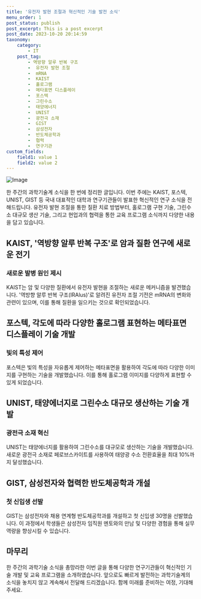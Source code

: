 ```yaml
---
title: '유전자 발현 조절과 혁신적인 기술 발전 소식'
menu_order: 1
post_status: publish
post_excerpt: This is a post excerpt
post_date: 2023-10-20 20:14:59
taxonomy:
    category:
        - IT
    post_tag:
        - 역방향 알루 반복 구조
        -  유전자 발현 조절
        -  mRNA
        -  KAIST
        -  홀로그램
        -  메타표면 디스플레이
        -  포스텍
        -  그린수소
        -  태양에너지
        -  UNIST
        -  광전극 소재
        -  GIST
        -  삼성전자
        -  반도체공학과
        -  협력
        -  연구기관
custom_fields:
    field1: value 1
    field2: value 2
---
```


![Image](https://imgnews.pstatic.net/image/584/2024/02/06/0000025897_001_20240206155104589.png?type=w647)


한 주간의 과학기술계 소식을 한 번에 정리한 글입니다. 이번 주에는 KAIST, 포스텍, UNIST, GIST 등 국내 대표적인 대학과 연구기관들이 발표한 혁신적인 연구 소식을 전해드립니다. 유전자 발현 조절을 통한 질환 치료 방법부터, 홀로그램 구현 기술, 그린수소 대규모 생산 기술, 그리고 현업과의 협력을 통한 교육 프로그램 소식까지 다양한 내용을 담고 있습니다.

## KAIST, '역방향 알루 반복 구조'로 암과 질환 연구에 새로운 전기

### 새로운 발병 원인 제시
KAIST는 암 및 다양한 질환에서 유전자 발현을 조절하는 새로운 메커니즘을 발견했습니다. '역방향 알루 반복 구조(IRAlus)'로 알려진 유전자 조절 기전은 mRNA의 변화와 관련이 있으며, 이를 통해 질환을 일으키는 것으로 확인되었습니다.

## 포스텍, 각도에 따라 다양한 홀로그램 표현하는 메타표면 디스플레이 기술 개발

### 빛의 특성 제어
포스텍은 빛의 특성을 자유롭게 제어하는 메타표면을 활용하여 각도에 따라 다양한 이미지를 구현하는 기술을 개발했습니다. 이를 통해 홀로그램 이미지를 다양하게 표현할 수 있게 되었습니다.

## UNIST, 태양에너지로 그린수소 대규모 생산하는 기술 개발

### 광전극 소재 혁신
UNIST는 태양에너지를 활용하여 그린수소를 대규모로 생산하는 기술을 개발했습니다. 새로운 광전극 소재로 페로브스카이트를 사용하여 태양광 수소 전환효율을 최대 10%까지 달성했습니다.

## GIST, 삼성전자와 협력한 반도체공학과 개설

### 첫 신입생 선발
GIST는 삼성전자와 채용 연계형 반도체공학과를 개설하고 첫 신입생 30명을 선발했습니다. 이 과정에서 학생들은 삼성전자 임직원 멘토와의 만남 및 다양한 경험을 통해 실무 역량을 향상시킬 수 있습니다.

## 마무리

한 주간의 과학기술 소식을 총망라한 이번 글을 통해 다양한 연구기관들이 혁신적인 기술 개발 및 교육 프로그램을 소개하였습니다. 앞으로도 빠르게 발전하는 과학기술계의 소식을 놓치지 않고 계속해서 전달해 드리겠습니다. 함께 미래를 준비하는 여정, 기대해 주세요.
